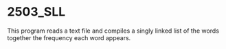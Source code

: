 # 2503_SLL
This program reads a text file and compiles a singly linked list of the words together the  frequency each word appears.

